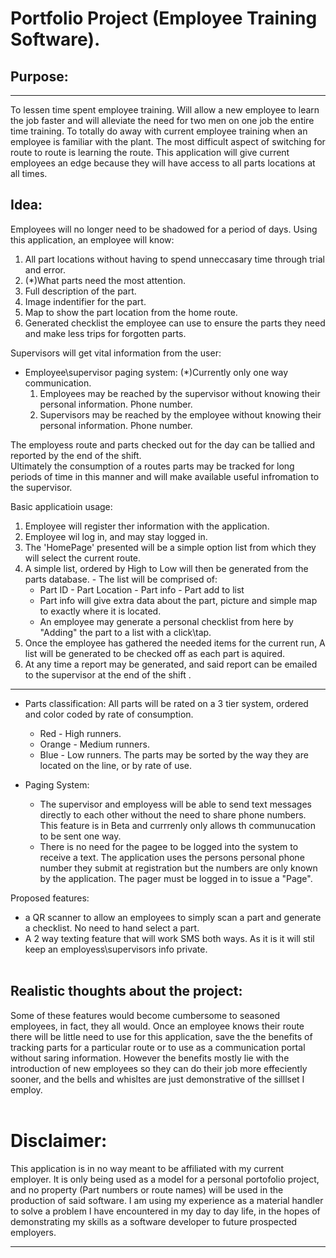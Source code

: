 
# Portfolio Project (Employee Training Software).

## Purpose:
___
To lessen time spent employee training. Will allow a new employee to learn the job faster and will alleviate the need for two men on one job the entire time training. To totally do away with current employee training when an employee is familiar with the plant. The most difficult aspect of switching for route to route is learning the route. This application will give current employees an edge because they will have access to all parts locations at all times.

## Idea:

Employees will no longer need to be shadowed for a period of days. Using this application, an employee will know:
  1. All part locations without having to spend unneccasary time through trial and error.
  2. (*)What parts need the most attention. 
  3. Full description of the part.
  4. Image indentifier for the part.
  5. Map to show the part location from the home route.
  6. Generated checklist the employee can use to ensure the parts they need and make less trips for forgotten parts.

Supervisors will get vital information from the user:
 - Employee\supervisor paging system: (*)Currently only one way communication.
    1. Employees may be reached by the supervisor without knowing their personal information. Phone number.
    2. Supervisors may  be reached by the employee without knowing their personal information. Phone number.

The employess route and parts checked out for the day can be tallied and reported by the end of the shift.   
Ultimately the consumption of a routes parts may be tracked for long periods of time in this manner and will make available useful infromation to the supervisor.

Basic applicatioin usage:
  1. Employee will register ther information with the application.
  2. Employee wil log in, and may stay logged in.
  3. The 'HomePage' presented will be a simple option list from which they will select the current route.
  4. A simple list, ordered by High to Low will then be generated from the parts database.
    - The list will be comprised of:
        - Part ID - Part Location - Part info - Part add to list
        - Part info will give extra data about the part, picture and simple map to exactly where it is located.
        - An employee may generate a personal checklist from here by "Adding" the part to a list with a click\tap.
  5. Once the employee has gathered the needed items for the current run, A list will be generated to be checked off
     as each part is aquired. 
  6. At any time a report may be generated, and said report can be emailed to the supervisor at the end of the shift .

___ 
* Parts classification:
  All parts will be rated on a 3 tier system, ordered and color coded by rate of consumption.
    - Red - High runners.
    - Orange - Medium runners.
    - Blue - Low runners.
    The parts may be sorted by the way they are located on the line, or by rate of use.

* Paging System:
    - The supervisor and employess will be able to send text messages directly to each other without the need to
      share phone numbers. This feature is in Beta and currrenly only allows th communucation to be sent one way.    
    - There is no need for the pagee to be logged into the system to receive a text. The application uses the persons
      personal phone number they submit at registration but the numbers are only known by the application. The pager
      must be logged in to issue a "Page".  


Proposed features:
 - a QR scanner to allow an employees to simply scan a part and generate a checklist. No need to hand select a part.
 - A 2 way texting feature that will work SMS both ways. As it is it will stil keep an employess\supervisors info private.
<br><br>

## Realistic thoughts about the project:

Some of these features would become cumbersome to seasoned employees, in fact, they all would. Once an employee knows their route there will be little need to use for this application, save the the benefits of tracking parts for a particular route or to use as a communication portal without saring information. However the benefits mostly lie with the introduction of new employees so they can do their job more effeciently sooner, and the bells and whisltes are just demonstrative of the silllset I employ. 
<br><br>

 # Disclaimer:

 This application is in no way meant to be affiliated with my current employer. It is only being used as a model for a personal portofolio project, and no property (Part numbers or route names) will be used in the production of said software. I am using my experience as a material handler to solve a problem I have encountered in my day to day life, in the hopes of demonstrating my skills as a software developer to future prospected employers.
 ___
 
